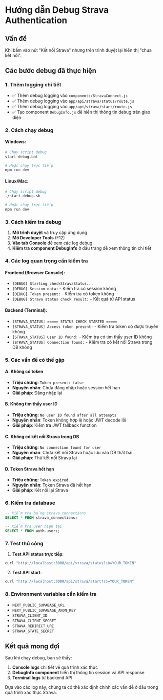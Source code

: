 # Hướng dẫn Debug Strava Authentication

## Vấn đề
Khi bấm vào nút "Kết nối Strava" nhưng trên trình duyệt lại hiển thị "chưa kết nối".

## Các bước debug đã thực hiện

### 1. Thêm logging chi tiết
- ✅ Thêm debug logging vào `components/StravaConnect.js`
- ✅ Thêm debug logging vào `app/api/strava/status/route.js`
- ✅ Thêm debug logging vào `app/api/strava/start/route.js`
- ✅ Tạo component `DebugInfo.js` để hiển thị thông tin debug trên giao diện

### 2. Cách chạy debug

#### Windows:
```bash
# Chạy script debug
start-debug.bat

# Hoặc chạy trực tiếp
npm run dev
```

#### Linux/Mac:
```bash
# Chạy script debug
./start-debug.sh

# Hoặc chạy trực tiếp
npm run dev
```

### 3. Cách kiểm tra debug

1. **Mở trình duyệt** và truy cập ứng dụng
2. **Mở Developer Tools** (F12)
3. **Vào tab Console** để xem các log debug
4. **Kiểm tra component DebugInfo** ở đầu trang để xem thông tin chi tiết

### 4. Các log quan trọng cần kiểm tra

#### Frontend (Browser Console):
- `[DEBUG] Starting checkStravaStatus...`
- `[DEBUG] Session data:` - Kiểm tra có session không
- `[DEBUG] Token present:` - Kiểm tra có token không
- `[DEBUG] Strava status check result:` - Kết quả từ API status

#### Backend (Terminal):
- `[STRAVA_STATUS] ===== STATUS CHECK STARTED =====`
- `[STRAVA_STATUS] Access token present:` - Kiểm tra token có được truyền không
- `[STRAVA_STATUS] User ID found:` - Kiểm tra có tìm thấy user ID không
- `[STRAVA_STATUS] Connection found:` - Kiểm tra có kết nối Strava trong DB không

### 5. Các vấn đề có thể gặp

#### A. Không có token
- **Triệu chứng**: `Token present: false`
- **Nguyên nhân**: Chưa đăng nhập hoặc session hết hạn
- **Giải pháp**: Đăng nhập lại

#### B. Không tìm thấy user ID
- **Triệu chứng**: `No user ID found after all attempts`
- **Nguyên nhân**: Token không hợp lệ hoặc JWT decode lỗi
- **Giải pháp**: Kiểm tra JWT fallback function

#### C. Không có kết nối Strava trong DB
- **Triệu chứng**: `No connection found for user`
- **Nguyên nhân**: Chưa kết nối Strava hoặc lưu vào DB thất bại
- **Giải pháp**: Thử kết nối Strava lại

#### D. Token Strava hết hạn
- **Triệu chứng**: `Token expired`
- **Nguyên nhân**: Token Strava đã hết hạn
- **Giải pháp**: Kết nối lại Strava

### 6. Kiểm tra database

```sql
-- Kiểm tra bảng strava_connections
SELECT * FROM strava_connections;

-- Kiểm tra user hiện tại
SELECT * FROM auth.users;
```

### 7. Test thủ công

1. **Test API status trực tiếp**:
```bash
curl "http://localhost:3000/api/strava/status?sb=YOUR_TOKEN"
```

2. **Test API start**:
```bash
curl "http://localhost:3000/api/strava/start?sb=YOUR_TOKEN"
```

### 8. Environment variables cần kiểm tra

- `NEXT_PUBLIC_SUPABASE_URL`
- `NEXT_PUBLIC_SUPABASE_ANON_KEY`
- `STRAVA_CLIENT_ID`
- `STRAVA_CLIENT_SECRET`
- `STRAVA_REDIRECT_URI`
- `STRAVA_STATE_SECRET`

## Kết quả mong đợi

Sau khi chạy debug, bạn sẽ thấy:
1. **Console logs** chi tiết về quá trình xác thực
2. **DebugInfo component** hiển thị thông tin session và API response
3. **Terminal logs** từ backend API

Dựa vào các log này, chúng ta có thể xác định chính xác vấn đề ở đâu trong quá trình xác thực Strava.

